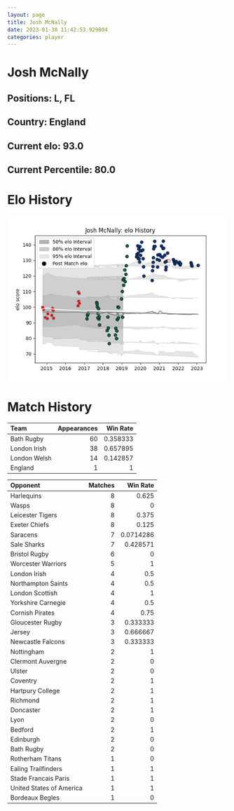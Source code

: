 ```yaml
---  
layout: page  
title: Josh McNally  
date: 2023-01-30 11:42:53.929804  
categories: player  
---
```

# Josh McNally

## Positions: L, FL

## Country: England

## Current elo: 93.0

## Current Percentile: 80.0

# Elo History


![elo history](history_JoshMcNally.png)
# Match History


| Team         |   Appearances |   Win Rate |
|:-------------|--------------:|-----------:|
| Bath Rugby   |            60 |   0.358333 |
| London Irish |            38 |   0.657895 |
| London Welsh |            14 |   0.142857 |
| England      |             1 |   1        |

| Opponent                 |   Matches |   Win Rate |
|:-------------------------|----------:|-----------:|
| Harlequins               |         8 |  0.625     |
| Wasps                    |         8 |  0         |
| Leicester Tigers         |         8 |  0.375     |
| Exeter Chiefs            |         8 |  0.125     |
| Saracens                 |         7 |  0.0714286 |
| Sale Sharks              |         7 |  0.428571  |
| Bristol Rugby            |         6 |  0         |
| Worcester Warriors       |         5 |  1         |
| London Irish             |         4 |  0.5       |
| Northampton Saints       |         4 |  0.5       |
| London Scottish          |         4 |  1         |
| Yorkshire Carnegie       |         4 |  0.5       |
| Cornish Pirates          |         4 |  0.75      |
| Gloucester Rugby         |         3 |  0.333333  |
| Jersey                   |         3 |  0.666667  |
| Newcastle Falcons        |         3 |  0.333333  |
| Nottingham               |         2 |  1         |
| Clermont Auvergne        |         2 |  0         |
| Ulster                   |         2 |  0         |
| Coventry                 |         2 |  1         |
| Hartpury College         |         2 |  1         |
| Richmond                 |         2 |  1         |
| Doncaster                |         2 |  1         |
| Lyon                     |         2 |  0         |
| Bedford                  |         2 |  1         |
| Edinburgh                |         2 |  0         |
| Bath Rugby               |         2 |  0         |
| Rotherham Titans         |         1 |  0         |
| Ealing Trailfinders      |         1 |  1         |
| Stade Francais Paris     |         1 |  1         |
| United States of America |         1 |  1         |
| Bordeaux Begles          |         1 |  0         |